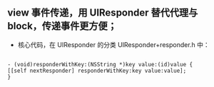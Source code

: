## view 事件传递，用 UIResponder 替代代理与block，传递事件更方便；

- 核心代码，在 UIResponder 的分类 UIResponder+responder.h 中：


```

- (void)responderWithKey:(NSString *)key value:(id)value {
[[self nextResponder] responderWithKey:key value:value];
}

```
